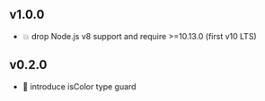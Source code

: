 ## v1.0.0

* 💥 drop Node.js v8 support and require >=10.13.0 (first v10 LTS)

## v0.2.0

* 🌱 introduce isColor type guard

